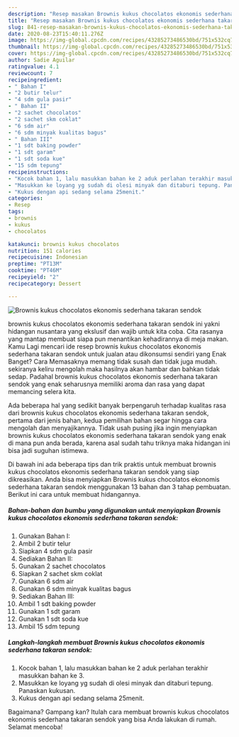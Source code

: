 ```yaml
---
description: "Resep masakan Brownis kukus chocolatos ekonomis sederhana takaran sendok | Cara Mengolah Brownis kukus chocolatos ekonomis sederhana takaran sendok Yang Bikin Ngiler"
title: "Resep masakan Brownis kukus chocolatos ekonomis sederhana takaran sendok | Cara Mengolah Brownis kukus chocolatos ekonomis sederhana takaran sendok Yang Bikin Ngiler"
slug: 841-resep-masakan-brownis-kukus-chocolatos-ekonomis-sederhana-takaran-sendok-cara-mengolah-brownis-kukus-chocolatos-ekonomis-sederhana-takaran-sendok-yang-bikin-ngiler
date: 2020-08-23T15:40:11.276Z
image: https://img-global.cpcdn.com/recipes/43285273486530bd/751x532cq70/brownis-kukus-chocolatos-ekonomis-sederhana-takaran-sendok-foto-resep-utama.jpg
thumbnail: https://img-global.cpcdn.com/recipes/43285273486530bd/751x532cq70/brownis-kukus-chocolatos-ekonomis-sederhana-takaran-sendok-foto-resep-utama.jpg
cover: https://img-global.cpcdn.com/recipes/43285273486530bd/751x532cq70/brownis-kukus-chocolatos-ekonomis-sederhana-takaran-sendok-foto-resep-utama.jpg
author: Sadie Aguilar
ratingvalue: 4.1
reviewcount: 7
recipeingredient:
- " Bahan I"
- "2 butir telur"
- "4 sdm gula pasir"
- " Bahan II"
- "2 sachet chocolatos"
- "2 sachet skm coklat"
- "6 sdm air"
- "6 sdm minyak kualitas bagus"
- " Bahan III"
- "1 sdt baking powder"
- "1 sdt garam"
- "1 sdt soda kue"
- "15 sdm tepung"
recipeinstructions:
- "Kocok bahan 1, lalu masukkan bahan ke 2 aduk perlahan terakhir masukkan bahan ke 3."
- "Masukkan ke loyang yg sudah di olesi minyak dan ditaburi tepung. Panaskan kukusan."
- "Kukus dengan api sedang selama 25menit."
categories:
- Resep
tags:
- brownis
- kukus
- chocolatos

katakunci: brownis kukus chocolatos 
nutrition: 151 calories
recipecuisine: Indonesian
preptime: "PT13M"
cooktime: "PT46M"
recipeyield: "2"
recipecategory: Dessert

---
```



![Brownis kukus chocolatos ekonomis sederhana takaran sendok](https://img-global.cpcdn.com/recipes/43285273486530bd/751x532cq70/brownis-kukus-chocolatos-ekonomis-sederhana-takaran-sendok-foto-resep-utama.jpg)


brownis kukus chocolatos ekonomis sederhana takaran sendok ini yakni hidangan nusantara yang ekslusif dan wajib untuk kita coba. Cita rasanya yang mantap membuat siapa pun menantikan kehadirannya di meja makan.
Kamu Lagi mencari ide resep brownis kukus chocolatos ekonomis sederhana takaran sendok untuk jualan atau dikonsumsi sendiri yang Enak Banget? Cara Memasaknya memang tidak susah dan tidak juga mudah. sekiranya keliru mengolah maka hasilnya akan hambar dan bahkan tidak sedap. Padahal brownis kukus chocolatos ekonomis sederhana takaran sendok yang enak seharusnya memiliki aroma dan rasa yang dapat memancing selera kita.



Ada beberapa hal yang sedikit banyak berpengaruh terhadap kualitas rasa dari brownis kukus chocolatos ekonomis sederhana takaran sendok, pertama dari jenis bahan, kedua pemilihan bahan segar hingga cara mengolah dan menyajikannya. Tidak usah pusing jika ingin menyiapkan brownis kukus chocolatos ekonomis sederhana takaran sendok yang enak di mana pun anda berada, karena asal sudah tahu triknya maka hidangan ini bisa jadi suguhan istimewa.


Di bawah ini ada beberapa tips dan trik praktis untuk membuat brownis kukus chocolatos ekonomis sederhana takaran sendok yang siap dikreasikan. Anda bisa menyiapkan Brownis kukus chocolatos ekonomis sederhana takaran sendok menggunakan 13 bahan dan 3 tahap pembuatan. Berikut ini cara untuk membuat hidangannya.

<!--inarticleads1-->

##### Bahan-bahan dan bumbu yang digunakan untuk menyiapkan Brownis kukus chocolatos ekonomis sederhana takaran sendok:

1. Gunakan  Bahan I:
1. Ambil 2 butir telur
1. Siapkan 4 sdm gula pasir
1. Sediakan  Bahan II:
1. Gunakan 2 sachet chocolatos
1. Siapkan 2 sachet skm coklat
1. Gunakan 6 sdm air
1. Gunakan 6 sdm minyak kualitas bagus
1. Sediakan  Bahan III:
1. Ambil 1 sdt baking powder
1. Gunakan 1 sdt garam
1. Gunakan 1 sdt soda kue
1. Ambil 15 sdm tepung




<!--inarticleads2-->

##### Langkah-langkah membuat Brownis kukus chocolatos ekonomis sederhana takaran sendok:

1. Kocok bahan 1, lalu masukkan bahan ke 2 aduk perlahan terakhir masukkan bahan ke 3.
1. Masukkan ke loyang yg sudah di olesi minyak dan ditaburi tepung. Panaskan kukusan.
1. Kukus dengan api sedang selama 25menit.




Bagaimana? Gampang kan? Itulah cara membuat brownis kukus chocolatos ekonomis sederhana takaran sendok yang bisa Anda lakukan di rumah. Selamat mencoba!
